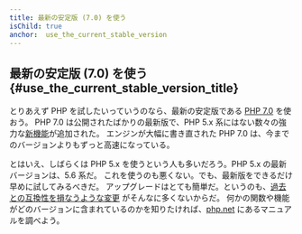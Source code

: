 ```yaml
---
title: 最新の安定版 (7.0) を使う
isChild: true
anchor:  use_the_current_stable_version
---
```


## 最新の安定版 (7.0) を使う {#use_the_current_stable_version_title}

とりあえず PHP を試したいっていうのなら、最新の安定版である [PHP 7.0][php-release] を使おう。
PHP 7.0 は公開されたばかりの最新版で、PHP 5.x 系にはない数々の強力な[新機能](#language_highlights)が追加された。
エンジンが大幅に書き直された PHP 7.0 は、今までのバージョンよりもずっと高速になっている。

とはいえ、しばらくは PHP 5.x を使うという人も多いだろう。PHP 5.x の最新バージョンは、5.6 系だ。
これを使うのも悪くない。でも、最新版をできるだけ早めに試してみるべきだ。
アップグレードはとても簡単だ。というのも、[過去との互換性を損なうような変更][php70-bc] がそんなに多くないからだ。
何かの関数や機能がどのバージョンに含まれているのかを知りたければ、[php.net][php-docs] にあるマニュアルを調べよう。

[php-release]: http://php.net/downloads.php
[php-docs]: http://php.net/manual/
[php70-bc]: http://php.net/manual/migration70.incompatible.php
